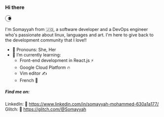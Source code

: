 ### Hi there <p>
  <img width="20" src="https://github.com/Somayyah/Somayyah/blob/master/icon-2.8s-45px.gif?raw=true">
</p>

I'm Somayyah from :jordan:, a software developer and a DevOps engineer who's passionate about linux, languages and art. 
I'm here to give back to the development community that I love!!

- :hugs: Pronouns: She, Her
- 🌱 I’m currently learning:
  * Front-end development in React.js :zap:
  * Google Cloud Platform :fire:
  * Vim editor :writing_hand:
  * French :fries:
  
##### Find me on:
  LinkedIn: :link:	https://www.linkedin.com/in/somayyah-mohammed-630a1a177/
  <br>Glitch: :musical_keyboard: https://glitch.com/@Somayyah


